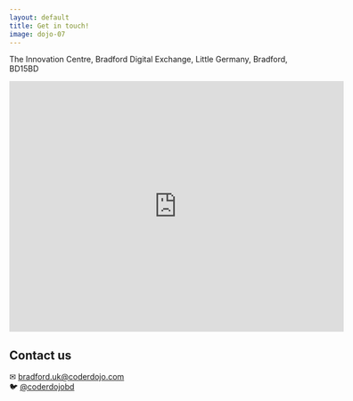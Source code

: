 ```yaml
---
layout: default
title: Get in touch!
image: dojo-07
---
```


The Innovation Centre, Bradford Digital Exchange, Little Germany, Bradford, BD15BD
<iframe src="https://www.google.com/maps/embed?pb=!1m18!1m12!1m3!1d2356.704474877671!2d-1.7477768837432273!3d53.794747180075504!2m3!1f0!2f0!3f0!3m2!1i1024!2i768!4f13.1!3m3!1m2!1s0x487be145d5f0d841%3A0x7d25cca0e49c6198!2sThe+Innovation+Centre+Bradford!5e0!3m2!1sen!2suk!4v1481758466371" width="600" height="450" frameborder="0" style="border:0" allowfullscreen></iframe>


## Contact us
&#9993; <bradford.uk@coderdojo.com>  
&#128038; [@coderdojobd](https://twitter.com/coderdojobd)
